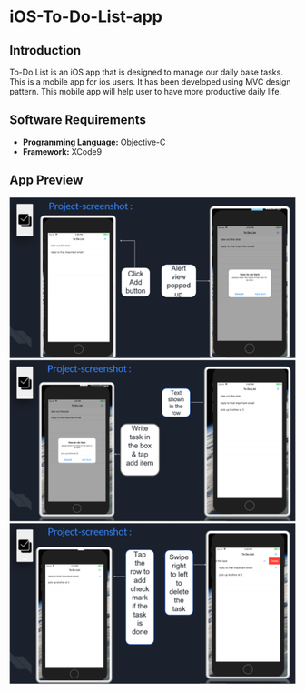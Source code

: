 # iOS-To-Do-List-app

## Introduction
To-Do List is an iOS  app that is designed to manage our daily base tasks. This is a mobile app for ios users. It has been developed using MVC design pattern. This mobile app will help user to have more productive daily life. 

## Software Requirements

- **Programming Language:** Objective-C
- __Framework:__ XCode9 

## App Preview

![Image](https://github.com/Meharab/iOS-To-Do-List-app/blob/master/Screenshot%202020-10-12%20112815.png)
![Image](https://github.com/Meharab/iOS-To-Do-List-app/blob/master/Screenshot%202020-10-12%20112945.png)
![Image](https://github.com/Meharab/iOS-To-Do-List-app/blob/master/Screenshot%202020-10-12%20113010.png)
